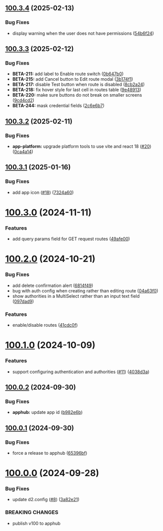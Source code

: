 ## [100.3.4](https://github.com/dhis2/route-manager-app/compare/v100.3.3...v100.3.4) (2025-02-13)


### Bug Fixes

* display warning when the user does not have permissions ([54b6f24](https://github.com/dhis2/route-manager-app/commit/54b6f24d5e6886524381edf1f681215d3c8a4ec0))

## [100.3.3](https://github.com/dhis2/route-manager-app/compare/v100.3.2...v100.3.3) (2025-02-12)


### Bug Fixes

* **BETA-211:** add label to Enable route switch ([0b647b0](https://github.com/dhis2/route-manager-app/commit/0b647b0ce3ec319d2cfc54e20297d3766d8bf386))
* **BETA-215:** add Cancel button to Edit route modal ([3b174f1](https://github.com/dhis2/route-manager-app/commit/3b174f1972211e6470e87e928c9c032423712e70))
* **BETA-217:** disable Test button when route is disabled ([8cb2a24](https://github.com/dhis2/route-manager-app/commit/8cb2a2479d7fc9809779e45ff31c548ce81a8445))
* **BETA-218:** fix hover style for last cell in routes table ([9e48913](https://github.com/dhis2/route-manager-app/commit/9e48913cd7fd93847a9cdb9eb22833c61de21500))
* **BETA-220:** make sure buttons do not break on smaller screens ([9cd4cd2](https://github.com/dhis2/route-manager-app/commit/9cd4cd2bba668b41c1847d1d4c99469082ba4b6f))
* **BETA-244:** mask credential fields ([2c6e6b7](https://github.com/dhis2/route-manager-app/commit/2c6e6b78a275cdac79214d7bb4edb3ed3f7c18f9))

## [100.3.2](https://github.com/dhis2/route-manager-app/compare/v100.3.1...v100.3.2) (2025-02-11)


### Bug Fixes

* **app-platform:** upgrade platform tools to use vite and react 18 ([#20](https://github.com/dhis2/route-manager-app/issues/20)) ([0ca4a14](https://github.com/dhis2/route-manager-app/commit/0ca4a144cecbefaa3da3154abd334544c8c0ced3))

## [100.3.1](https://github.com/dhis2/route-manager-app/compare/v100.3.0...v100.3.1) (2025-01-16)


### Bug Fixes

* add app icon ([#18](https://github.com/dhis2/route-manager-app/issues/18)) ([7324a60](https://github.com/dhis2/route-manager-app/commit/7324a6044715bce629ece1ce0edc07c8c8b8cb7a))

# [100.3.0](https://github.com/dhis2/route-manager-app/compare/v100.2.0...v100.3.0) (2024-11-11)


### Features

* add query params field for GET request routes ([49afe00](https://github.com/dhis2/route-manager-app/commit/49afe00896690754beb9723c7b3532a11aa076c8))

# [100.2.0](https://github.com/dhis2/route-manager-app/compare/v100.1.0...v100.2.0) (2024-10-21)


### Bug Fixes

* add delete confirmation alert ([6814f49](https://github.com/dhis2/route-manager-app/commit/6814f49a06b8133e2f254f6d3894add56c5d97f1))
* bug with auth config when creating rather than editing route ([04a63f0](https://github.com/dhis2/route-manager-app/commit/04a63f07bcfe938fc8db4064b8658920b5948f0b))
* show authorities in a MultiSelect rather than an input text field ([097dad9](https://github.com/dhis2/route-manager-app/commit/097dad96d8759cf86809dcfe3072f72e00fb9367))


### Features

* enable/disable routes ([41cdc0f](https://github.com/dhis2/route-manager-app/commit/41cdc0ff47b119331b1681e804c7da9fc547ddfb))

# [100.1.0](https://github.com/dhis2/route-manager-app/compare/v100.0.2...v100.1.0) (2024-10-09)


### Features

* support configuring authentication and authorities ([#11](https://github.com/dhis2/route-manager-app/issues/11)) ([4038d3a](https://github.com/dhis2/route-manager-app/commit/4038d3a52d1953eadedb70ab8b13a0af45409251))

## [100.0.2](https://github.com/dhis2/route-manager-app/compare/v100.0.1...v100.0.2) (2024-09-30)


### Bug Fixes

* **apphub:** update app id ([b982e6b](https://github.com/dhis2/route-manager-app/commit/b982e6b334e140c13828e5eeeb0c0307e6a2197a))

## [100.0.1](https://github.com/dhis2/route-manager-app/compare/v100.0.0...v100.0.1) (2024-09-30)


### Bug Fixes

* force a release to apphub ([65396bf](https://github.com/dhis2/route-manager-app/commit/65396bf5caf3ac28f1fb297216811613706504ed))

# [100.0.0](https://github.com/dhis2/route-manager-app/compare/v99.9.9...v100.0.0) (2024-09-28)


### Bug Fixes

* update d2.config ([#8](https://github.com/dhis2/route-manager-app/issues/8)) ([3a82e21](https://github.com/dhis2/route-manager-app/commit/3a82e218c4e7fdce4e68c8ced3d44dd083888fd7))


### BREAKING CHANGES

* publish v100 to apphub

